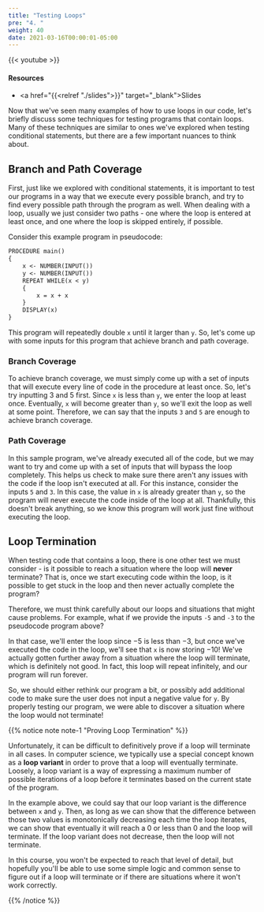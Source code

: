 ```yaml
---
title: "Testing Loops"
pre: "4. "
weight: 40
date: 2021-03-16T00:00:01-05:00
---
```


{{< youtube  >}}

#### Resources

* <a href="{{<relref "./slides">}}" target="_blank">Slides</a>

Now that we've seen many examples of how to use loops in our code, let's briefly discuss some techniques for testing programs that contain loops. Many of these techniques are similar to ones we've explored when testing conditional statements, but there are a few important nuances to think about. 

## Branch and Path Coverage

First, just like we explored with conditional statements, it is important to test our programs in a way that we execute every possible branch, and try to find every possible path through the program as well. When dealing with a loop, usually we just consider two paths - one where the loop is entered at least once, and one where the loop is skipped entirely, if possible. 

Consider this example program in pseudocode:

```tex
PROCEDURE main()
{
    x <- NUMBER(INPUT())
    y <- NUMBER(INPUT())
    REPEAT WHILE(x < y)
    {
        x = x + x
    }
    DISPLAY(x)
}
```

This program will repeatedly double `x` until it larger than `y`. So, let's come up with some inputs for this program that achieve branch and path coverage. 

### Branch Coverage

To achieve branch coverage, we must simply come up with a set of inputs that will execute every line of code in the procedure at least once. So, let's try inputting $3$ and $5$ first. Since `x` is less than `y`, we enter the loop at least once. Eventually, `x` will become greater than `y`, so we'll exit the loop as well at some point. Therefore, we can say that the inputs `3` and `5` are enough to achieve branch coverage.

### Path Coverage

In this sample program, we've already executed all of the code, but we may want to try and come up with a set of inputs that will bypass the loop completely. This helps us check to make sure there aren't any issues with the code if the loop isn't executed at all. For this instance, consider the inputs `5` and `3`. In this case, the value in `x` is already greater than `y`, so the program will never execute the code inside of the loop at all. Thankfully, this doesn't break anything, so we know this program will work just fine without executing the loop.

## Loop Termination

When testing code that contains a loop, there is one other test we must consider - is it possible to reach a situation where the loop will **never** terminate? That is, once we start executing code within the loop, is it possible to get stuck in the loop and then never actually complete the program? 

Therefore, we must think carefully about our loops and situations that might cause problems. For example, what if we provide the inputs `-5` and `-3` to the pseudocode program above? 

In that case, we'll enter the loop since $-5$ is less than $-3$, but once we've executed the code in the loop, we'll see that `x` is now storing $-10$! We've actually gotten further away from a situation where the loop will terminate, which is definitely not good. In fact, this loop will repeat infinitely, and our program will run forever. 

So, we should either rethink our program a bit, or possibly add additional code to make sure the user does not input a negative value for `y`. By properly testing our program, we were able to discover a situation where the loop would not terminate!

{{% notice note note-1 "Proving Loop Termination" %}}

Unfortunately, it can be difficult to definitively prove if a loop will terminate in all cases. In computer science, we typically use a special concept known as a **loop variant** in order to prove that a loop will eventually terminate. Loosely, a loop variant is a way of expressing a maximum number of possible iterations of a loop before it terminates based on the current state of the program.

In the example above, we could say that our loop variant is the difference between `x` and `y`. Then, as long as we can show that the difference between those two values is monotonically decreasing each time the loop iterates, we can show that eventually it will reach a $0$ or less than $0$ and the loop will terminate. If the loop variant does not decrease, then the loop will not terminate. 

In this course, you won't be expected to reach that level of detail, but hopefully you'll be able to use some simple logic and common sense to figure out if a loop will terminate or if there are situations where it won't work correctly.

{{% /notice %}}